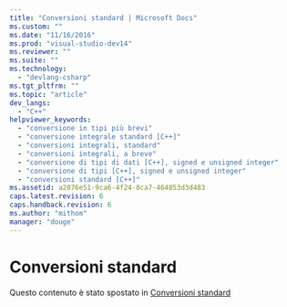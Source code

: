 ```yaml
---
title: "Conversioni standard | Microsoft Docs"
ms.custom: ""
ms.date: "11/16/2016"
ms.prod: "visual-studio-dev14"
ms.reviewer: ""
ms.suite: ""
ms.technology: 
  - "devlang-csharp"
ms.tgt_pltfrm: ""
ms.topic: "article"
dev_langs: 
  - "C++"
helpviewer_keywords: 
  - "conversione in tipi più brevi"
  - "conversione integrale standard [C++]"
  - "conversioni integrali, standard"
  - "conversioni integrali, a breve"
  - "conversione di tipi di dati [C++], signed e unsigned integer"
  - "conversione di tipi [C++], signed e unsigned integer"
  - "conversioni standard [C++]"
ms.assetid: a2076e51-9ca6-4f24-8ca7-464853d3d483
caps.latest.revision: 6
caps.handback.revision: 6
ms.author: "mithom"
manager: "douge"
---
```

# Conversioni standard
Questo contenuto è stato spostato in [Conversioni standard](/visual-cpp/cpp/standard-conversions)